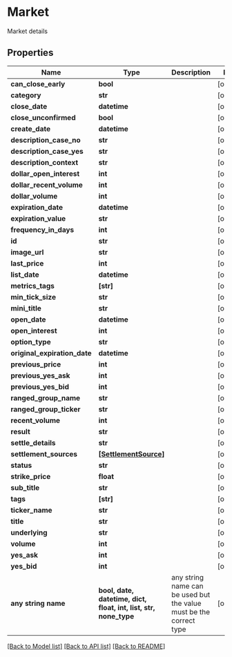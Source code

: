 # Market

Market details

## Properties
Name | Type | Description | Notes
------------ | ------------- | ------------- | -------------
**can_close_early** | **bool** |  | [optional] 
**category** | **str** |  | [optional] 
**close_date** | **datetime** |  | [optional] 
**close_unconfirmed** | **bool** |  | [optional] 
**create_date** | **datetime** |  | [optional] 
**description_case_no** | **str** |  | [optional] 
**description_case_yes** | **str** |  | [optional] 
**description_context** | **str** |  | [optional] 
**dollar_open_interest** | **int** |  | [optional] 
**dollar_recent_volume** | **int** |  | [optional] 
**dollar_volume** | **int** |  | [optional] 
**expiration_date** | **datetime** |  | [optional] 
**expiration_value** | **str** |  | [optional] 
**frequency_in_days** | **int** |  | [optional] 
**id** | **str** |  | [optional] 
**image_url** | **str** |  | [optional] 
**last_price** | **int** |  | [optional] 
**list_date** | **datetime** |  | [optional] 
**metrics_tags** | **[str]** |  | [optional] 
**min_tick_size** | **str** |  | [optional] 
**mini_title** | **str** |  | [optional] 
**open_date** | **datetime** |  | [optional] 
**open_interest** | **int** |  | [optional] 
**option_type** | **str** |  | [optional] 
**original_expiration_date** | **datetime** |  | [optional] 
**previous_price** | **int** |  | [optional] 
**previous_yes_ask** | **int** |  | [optional] 
**previous_yes_bid** | **int** |  | [optional] 
**ranged_group_name** | **str** |  | [optional] 
**ranged_group_ticker** | **str** |  | [optional] 
**recent_volume** | **int** |  | [optional] 
**result** | **str** |  | [optional] 
**settle_details** | **str** |  | [optional] 
**settlement_sources** | [**[SettlementSource]**](SettlementSource.md) |  | [optional] 
**status** | **str** |  | [optional] 
**strike_price** | **float** |  | [optional] 
**sub_title** | **str** |  | [optional] 
**tags** | **[str]** |  | [optional] 
**ticker_name** | **str** |  | [optional] 
**title** | **str** |  | [optional] 
**underlying** | **str** |  | [optional] 
**volume** | **int** |  | [optional] 
**yes_ask** | **int** |  | [optional] 
**yes_bid** | **int** |  | [optional] 
**any string name** | **bool, date, datetime, dict, float, int, list, str, none_type** | any string name can be used but the value must be the correct type | [optional]

[[Back to Model list]](../README.md#documentation-for-models) [[Back to API list]](../README.md#documentation-for-api-endpoints) [[Back to README]](../README.md)


